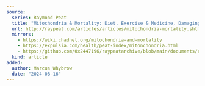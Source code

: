 ```yaml
---
source:
  series: Raymond Peat
  title: "Mitochondria & Mortality: Diet, Exercise & Medicine, Damaging or Repairing Respiratory Metabolism"
  url: http://raypeat.com/articles/articles/mitochondria-mortality.shtml
  mirrors:
    - https://wiki.chadnet.org/mitochondria-and-mortality
    - https://expulsia.com/health/peat-index/mitonchondria.html
    - https://github.com/0x2447196/raypeatarchive/blob/main/documents/raypeat.com/mitochondria-mortality.md
  kind: article 
added:
  author: Marcus Whybrow
  date: "2024-08-16"
---
```

